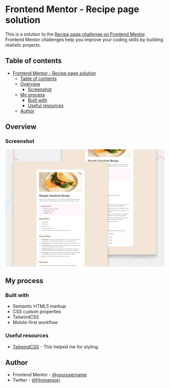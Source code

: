 # Frontend Mentor - Recipe page solution

This is a solution to the [Recipe page challenge on Frontend Mentor](https://www.frontendmentor.io/challenges/recipe-page-KiTsR8QQKm). Frontend Mentor challenges help you improve your coding skills by building realistic projects.

## Table of contents

- [Frontend Mentor - Recipe page solution](#frontend-mentor---recipe-page-solution)
  - [Table of contents](#table-of-contents)
  - [Overview](#overview)
    - [Screenshot](#screenshot)
  - [My process](#my-process)
    - [Built with](#built-with)
    - [Useful resources](#useful-resources)
  - [Author](#author)

## Overview

### Screenshot

![Desktop Preview](./design/desktop-preview.jpg)

## My process

### Built with

- Semantic HTML5 markup
- CSS custom properties
- TailwindCSS
- Mobile-first workflow

### Useful resources

- [TailwindCSS](https://tailwindcss.com/) - This helped me for styling.

## Author

- Frontend Mentor - [@yourusername](https://www.frontendmentor.io/profile/yourusername)
- Twitter - [@fitronansori](https://github.com/fitronansori)
